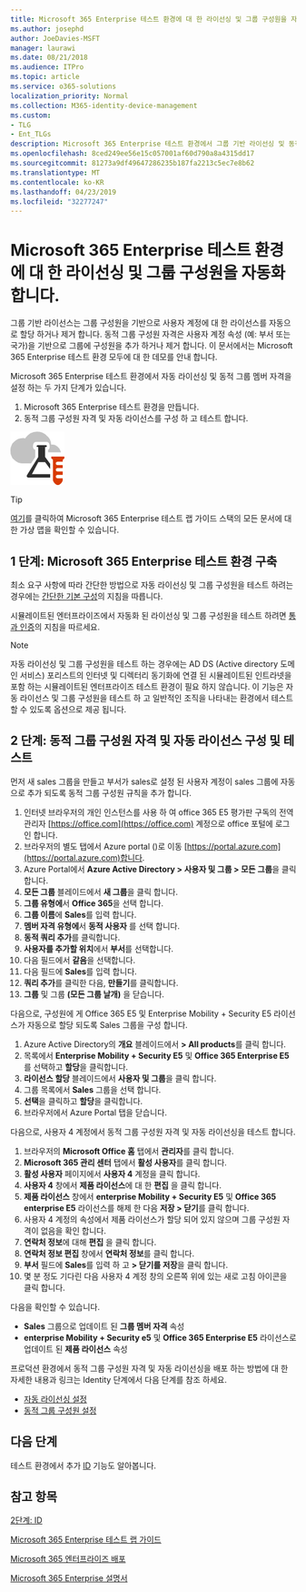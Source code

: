 ```yaml
---
title: Microsoft 365 Enterprise 테스트 환경에 대 한 라이선싱 및 그룹 구성원을 자동화 합니다.
ms.author: josephd
author: JoeDavies-MSFT
manager: laurawi
ms.date: 08/21/2018
ms.audience: ITPro
ms.topic: article
ms.service: o365-solutions
localization_priority: Normal
ms.collection: M365-identity-device-management
ms.custom:
- TLG
- Ent_TLGs
description: Microsoft 365 Enterprise 테스트 환경에서 그룹 기반 라이선싱 및 동적 그룹 구성원을 구성 합니다.
ms.openlocfilehash: 8ced249ee56e15c057001af60d790a8a4315dd17
ms.sourcegitcommit: 81273a9df49647286235b187fa2213c5ec7e8b62
ms.translationtype: MT
ms.contentlocale: ko-KR
ms.lasthandoff: 04/23/2019
ms.locfileid: "32277247"
---
```

# <a name="automate-licensing-and-group-membership-for-your-microsoft-365-enterprise-test-environment"></a>Microsoft 365 Enterprise 테스트 환경에 대 한 라이선싱 및 그룹 구성원을 자동화 합니다.

그룹 기반 라이선스는 그룹 구성원을 기반으로 사용자 계정에 대 한 라이선스를 자동으로 할당 하거나 제거 합니다. 동적 그룹 구성원 자격은 사용자 계정 속성 (예: 부서 또는 국가)을 기반으로 그룹에 구성원을 추가 하거나 제거 합니다. 이 문서에서는 Microsoft 365 Enterprise 테스트 환경 모두에 대 한 데모를 안내 합니다.

Microsoft 365 Enterprise 테스트 환경에서 자동 라이선싱 및 동적 그룹 멤버 자격을 설정 하는 두 가지 단계가 있습니다.

1. Microsoft 365 Enterprise 테스트 환경을 만듭니다.
2. 동적 그룹 구성원 자격 및 자동 라이선스를 구성 하 고 테스트 합니다.

![Microsoft 클라우드의 테스트 랩 가이드](media/m365-enterprise-test-lab-guides/cloud-tlg-icon.png) 
    
> [!TIP]
> [여기](https://aka.ms/m365etlgstack)를 클릭하여 Microsoft 365 Enterprise 테스트 랩 가이드 스택의 모든 문서에 대한 가상 맵을 확인할 수 있습니다.
  
## <a name="phase-1-build-out-your-microsoft-365-enterprise-test-environment"></a>1 단계: Microsoft 365 Enterprise 테스트 환경 구축

최소 요구 사항에 따라 간단한 방법으로 자동 라이선싱 및 그룹 구성원을 테스트 하려는 경우에는 [간단한 기본 구성](lightweight-base-configuration-microsoft-365-enterprise.md)의 지침을 따릅니다.
  
시뮬레이트된 엔터프라이즈에서 자동화 된 라이선싱 및 그룹 구성원을 테스트 하려면 [통과 인증](pass-through-auth-m365-ent-test-environment.md)의 지침을 따르세요.
  
> [!NOTE]
> 자동 라이선싱 및 그룹 구성원을 테스트 하는 경우에는 AD DS (Active directory 도메인 서비스) 포리스트의 인터넷 및 디렉터리 동기화에 연결 된 시뮬레이트된 인트라넷을 포함 하는 시뮬레이트된 엔터프라이즈 테스트 환경이 필요 하지 않습니다. 이 기능은 자동 라이선스 및 그룹 구성원을 테스트 하 고 일반적인 조직을 나타내는 환경에서 테스트할 수 있도록 옵션으로 제공 됩니다. 
  
## <a name="phase-2-configure-and-test-dynamic-group-membership-and-automatic-licensing"></a>2 단계: 동적 그룹 구성원 자격 및 자동 라이선스 구성 및 테스트

먼저 새 sales 그룹을 만들고 부서가 sales로 설정 된 사용자 계정이 sales 그룹에 자동으로 추가 되도록 동적 그룹 구성원 규칙을 추가 합니다.

1. 인터넷 브라우저의 개인 인스턴스를 사용 하 여 office 365 E5 평가판 구독의 전역 관리자 [https://office.com](https://office.com) 계정으로 office 포털에 로그인 합니다.
2. 브라우저의 별도 탭에서 Azure portal ()로 이동 [https://portal.azure.com](https://portal.azure.com)합니다.
3. Azure Portal에서 **Azure Active Directory > 사용자 및 그룹 > 모든 그룹**을 클릭합니다.
4. **모든 그룹** 블레이드에서 **새 그룹**을 클릭 합니다.
5. **그룹 유형에**서 **Office 365**을 선택 합니다.
6. **그룹 이름**에 **Sales**를 입력 합니다.
7. **멤버 자격 유형에**서 **동적 사용자** 를 선택 합니다.
8. **동적 쿼리 추가**를 클릭합니다.
9. **사용자를 추가할 위치**에서 **부서**를 선택합니다.
10. 다음 필드에서 **같음**을 선택합니다.
11. 다음 필드에 **Sales**를 입력 합니다.
12. **쿼리 추가**를 클릭한 다음, **만들기**를 클릭합니다.
13. **그룹** 및 그룹 **(모든 그룹 날개)** 을 닫습니다.

다음으로, 구성원에 게 Office 365 E5 및 Enterprise Mobility + Security E5 라이선스가 자동으로 할당 되도록 Sales 그룹을 구성 합니다.

1. Azure Active Directory의 **개요** 블레이드에서 **> All products**를 클릭 합니다.
2. 목록에서 **Enterprise Mobility + Security E5** 및 **Office 365 Enterprise E5**를 선택하고 **할당**을 클릭합니다.
3. **라이선스 할당** 블레이드에서 **사용자 및 그룹**을 클릭 합니다.
4. 그룹 목록에서 **Sales** 그룹을 선택 합니다.
5. **선택**을 클릭하고 **할당**을 클릭합니다.
6. 브라우저에서 Azure Portal 탭을 닫습니다.

다음으로, 사용자 4 계정에서 동적 그룹 구성원 자격 및 자동 라이선싱을 테스트 합니다. 

1. 브라우저의 **Microsoft Office 홈** 탭에서 **관리자**를 클릭 합니다.
2. **Microsoft 365 관리 센터** 탭에서 **활성 사용자**를 클릭 합니다.
3. **활성 사용자** 페이지에서 **사용자 4** 계정을 클릭 합니다.
4. **사용자 4** 창에서 **제품 라이선스**에 대 한 **편집** 을 클릭 합니다.
5. **제품 라이선스** 창에서 **enterprise Mobility + Security E5** 및 **Office 365 enterprise E5** 라이선스를 해제 한 다음 **저장 > 닫기**를 클릭 합니다.
6. 사용자 4 계정의 속성에서 제품 라이선스가 할당 되어 있지 않으며 그룹 구성원 자격이 없음을 확인 합니다.
7. **연락처 정보**에 대해 **편집** 을 클릭 합니다.
8. **연락처 정보 편집** 창에서 **연락처 정보**를 클릭 합니다.
9. **부서** 필드에 **Sales**를 입력 하 고 **> 닫기를 저장**을 클릭 합니다.
10. 몇 분 정도 기다린 다음 사용자 4 계정 창의 오른쪽 위에 있는 새로 고침 아이콘을 클릭 합니다. 

다음을 확인할 수 있습니다.

- **Sales** 그룹으로 업데이트 된 **그룹 멤버 자격** 속성
- **enterprise Mobility + Security e5** 및 **Office 365 Enterprise E5** 라이선스로 업데이트 된 **제품 라이선스** 속성

프로덕션 환경에서 동적 그룹 구성원 자격 및 자동 라이선싱을 배포 하는 방법에 대 한 자세한 내용과 링크는 Identity 단계에서 다음 단계를 참조 하세요.

- [자동 라이선싱 설정](identity-self-service-group-management.md#identity-group-license)
- [동적 그룹 구성원 설정](identity-self-service-group-management.md#identity-dyn-groups)

## <a name="next-step"></a>다음 단계

테스트 환경에서 추가 [ID](m365-enterprise-test-lab-guides.md#identity) 기능도 알아봅니다.

## <a name="see-also"></a>참고 항목

[2단계: ID](identity-infrastructure.md)

[Microsoft 365 Enterprise 테스트 랩 가이드](m365-enterprise-test-lab-guides.md)

[Microsoft 365 엔터프라이즈 배포](deploy-microsoft-365-enterprise.md)

[Microsoft 365 Enterprise 설명서](https://docs.microsoft.com/microsoft-365-enterprise/)
